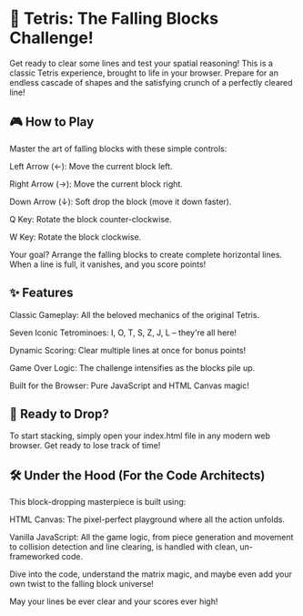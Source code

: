 # 🧱 Tetris: The Falling Blocks Challenge!
Get ready to clear some lines and test your spatial reasoning! This is a classic Tetris experience, brought to life in your browser. Prepare for an endless cascade of shapes and the satisfying crunch of a perfectly cleared line!

## 🎮 How to Play
Master the art of falling blocks with these simple controls:

Left Arrow (←): Move the current block left.

Right Arrow (→): Move the current block right.

Down Arrow (↓): Soft drop the block (move it down faster).

Q Key: Rotate the block counter-clockwise.

W Key: Rotate the block clockwise.

Your goal? Arrange the falling blocks to create complete horizontal lines. When a line is full, it vanishes, and you score points!

## ✨ Features
Classic Gameplay: All the beloved mechanics of the original Tetris.

Seven Iconic Tetrominoes: I, O, T, S, Z, J, L – they're all here!

Dynamic Scoring: Clear multiple lines at once for bonus points!

Game Over Logic: The challenge intensifies as the blocks pile up.

Built for the Browser: Pure JavaScript and HTML Canvas magic!

## 🚀 Ready to Drop?
To start stacking, simply open your index.html file in any modern web browser. Get ready to lose track of time!

## 🛠️ Under the Hood (For the Code Architects)
This block-dropping masterpiece is built using:

HTML Canvas: The pixel-perfect playground where all the action unfolds.

Vanilla JavaScript: All the game logic, from piece generation and movement to collision detection and line clearing, is handled with clean, un-frameworked code.

Dive into the code, understand the matrix magic, and maybe even add your own twist to the falling block universe!

May your lines be ever clear and your scores ever high!

